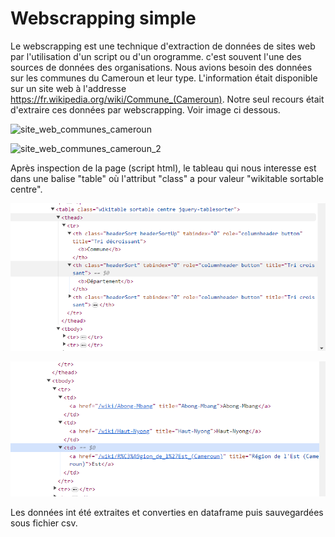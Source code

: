 # Webscrapping simple
Le webscrapping est une technique d'extraction de données de sites web par l'utilisation d'un script ou d'un orogramme. c'est souvent l'une des sources de données des organisations. Nous avions besoin des données sur les communes du Cameroun et leur type. L'information était disponible sur un site web à l'addresse https://fr.wikipedia.org/wiki/Commune_(Cameroun). Notre seul recours était d'extraire ces données par webscrapping. Voir image ci dessous.

![site_web_communes_cameroun](https://github.com/Djatche/webscrapping/assets/5621807/b5841ae4-0159-41af-bbaf-579d8a86bd80)


![site_web_communes_cameroun_2](https://github.com/Djatche/webscrapping/assets/5621807/d770d7bd-5ec5-4bc2-a8ed-03aebd644d80)

Après inspection de la page (script html), le tableau qui nous interesse est dans une balise "table" où l'attribut "class" a pour valeur "wikitable sortable centre".

![inspect page wik communes cameroun](https://github.com/Djatche/webscrapping/blob/master/inspect1.PNG)

![inspect page wik communes cameroun](https://github.com/Djatche/webscrapping/blob/master/inspect2.PNG)

Les données int été extraites et converties en dataframe puis sauvegardées sous fichier csv.
